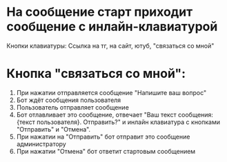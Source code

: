 # На сообщение старт приходит сообщение с инлайн-клавиатурой
Кнопки клавиатуры: Ссылка на тг, на сайт, ютуб, "связаться со мной"

# Кнопка "связаться со мной": 
1. При нажатии отправляется сообщение "Напишите ваш вопрос"
2. Бот ждёт сообщения пользователя
3. Пользователь отправляет сообщение
4. Бот отлавливает это сообщение, отвечает "Ваш текст сообщения: {текст пользователя}. Отправить?"
и инлайн клавиатура с кнопками "Отправить" и "Отмена".
5. При нажатии на "Отправить" бот отправит это сообщение администратору
6. При нажатии "Отмена" бот ответит стартовым сообщением
